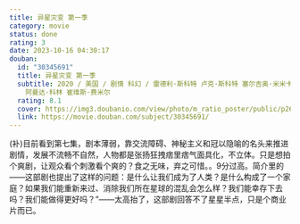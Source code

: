 ```yaml
---
title: 异星灾变 第一季
category: movie
status: done
rating: 3
date: 2023-10-16 04:30:17
douban:
  id: "30345691"
  title: 异星灾变 第一季
  subtitle: 2020 / 美国 / 剧情 科幻 / 雷德利·斯科特 卢克·斯科特 塞尔吉奥·米米卡-戈赞 亚历克斯·加巴西 詹姆斯·哈维斯 /
    阿曼达·科林 崔维斯·费米尔
  rating: 8.1
  cover: https://img3.doubanio.com/view/photo/m_ratio_poster/public/p2616308032.jpg
  link: https://movie.douban.com/subject/30345691/
---
```


(补)目前看到第七集，剧本薄弱，靠交流障碍、神秘主义和冠以隐喻的名头来推进剧情，发展不流畅不自然，人物都是张扬狂拽痞里痞气面具化，不立体。只是想拍个爽剧，让观众看个刺激看个爽的？食之无味，弃之可惜。。9分过高。简介里的——这部剧也提出了这样的问题：是什么让我们成为了人类？是什么构成了一个家庭？如果我们能重新来过、消除我们所在星球的混乱会怎么样？我们能幸存下去吗？我们能做得更好吗？”——太高抬了，这部剧回答不了星星半点，只是个商业片而已。